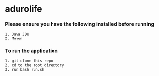 # adurolife
### Please ensure you have the following installed before running 
    1. Java JDK
    2. Maven 

### To run the application 
    1. git clone this repo
    2. cd to the root directory 
    3. run bash run.sh